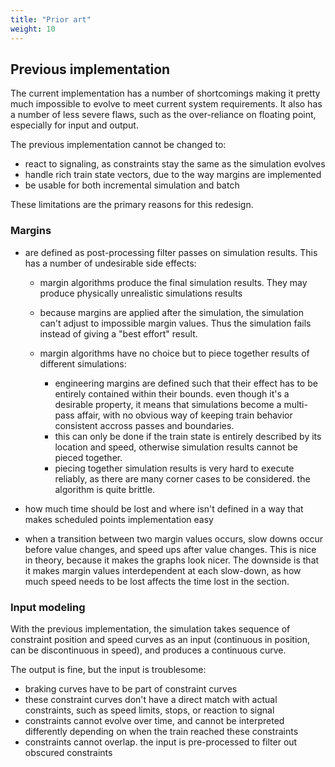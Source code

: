 ```yaml
---
title: "Prior art"
weight: 10
---
```


## Previous implementation

The current implementation has a number of shortcomings making it pretty much impossible to evolve to
meet current system requirements. It also has a number of less severe flaws, such as the over-reliance
on floating point, especially for input and output.

The previous implementation cannot be changed to:

- react to signaling, as constraints stay the same as the simulation evolves
- handle rich train state vectors, due to the way margins are implemented
- be usable for both incremental simulation and batch

These limitations are the primary reasons for this redesign.

### Margins

- are defined as post-processing filter passes on simulation results. This has a number of undesirable side effects:

  - margin algorithms produce the final simulation results. They may produce physically unrealistic simulations results
  - because margins are applied after the simulation, the simulation can't adjust to impossible margin values. Thus the simulation fails instead of giving a "best effort" result.
  - margin algorithms have no choice but to piece together results of different simulations:

    - engineering margins are defined such that their effect has to be entirely contained within their bounds.
      even though it's a desirable property, it means that simulations become a multi-pass affair, with no obvious
      way of keeping train behavior consistent accross passes and boundaries.
    - this can only be done if the train state is entirely described by its location and speed,
      otherwise simulation results cannot be pieced together.
    - piecing together simulation results is very hard to execute reliably, as there are many corner cases to be considered.
      the algorithm is quite brittle.

- how much time should be lost and where isn't defined in a way that makes scheduled points implementation easy
- when a transition between two margin values occurs, slow downs occur before value changes, and speed ups
  after value changes. This is nice in theory, because it makes the graphs look nicer. The downside is that it
  makes margin values interdependent at each slow-down, as how much speed needs to be lost affects the time lost
  in the section.


### Input modeling

With the previous implementation, the simulation takes sequence of constraint position and speed curves as an input
(continuous in position, can be discontinuous in speed), and produces a continuous curve.

The output is fine, but the input is troublesome:

- braking curves have to be part of constraint curves
- these constraint curves don't have a direct match with actual constraints, such as speed limits, stops, or reaction to signal
- constraints cannot evolve over time, and cannot be interpreted differently depending on when the train reached these constraints
- constraints cannot overlap. the input is pre-processed to filter out obscured constraints
